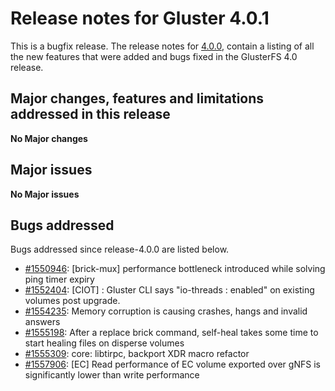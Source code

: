 # Release notes for Gluster 4.0.1

This is a bugfix release. The release notes for [4.0.0](4.0.0.md),
contain a listing of all the new features that were added and
bugs fixed in the GlusterFS 4.0 release.

## Major changes, features and limitations addressed in this release

**No Major changes**

## Major issues

**No Major issues**

## Bugs addressed

Bugs addressed since release-4.0.0 are listed below.

- [#1550946](https://bugzilla.redhat.com/1550946): [brick-mux] performance bottleneck introduced while solving ping timer expiry
- [#1552404](https://bugzilla.redhat.com/1552404): [CIOT] : Gluster CLI says "io-threads : enabled" on existing volumes post upgrade.
- [#1554235](https://bugzilla.redhat.com/1554235): Memory corruption is causing crashes, hangs and invalid answers
- [#1555198](https://bugzilla.redhat.com/1555198): After a replace brick command, self-heal takes some time to start healing files on disperse volumes
- [#1555309](https://bugzilla.redhat.com/1555309): core: libtirpc, backport XDR macro refactor
- [#1557906](https://bugzilla.redhat.com/1557906): [EC] Read performance of EC volume exported over gNFS is significantly lower than write performance
